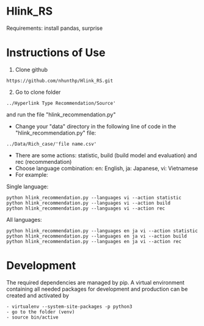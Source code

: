 # Hlink_RS
Requirements:
install pandas, surprise

# Instructions of Use
1. Clone github
```
https://github.com/nhunthp/Hlink_RS.git

```
2. Go to clone folder
```
../Hyperlink Type Recommendation/Source'
```
 and run the file "hlink_recommendation.py"
- Change your "data" directory in the following line of code in the "hlink_recommendation.py" file:
```
../Data/Rich_case/'file name.csv'
```
- There are some actions: statistic, build (build model and evaluation) and rec (recommendation)
- Choose language combination: en: English, ja: Japanese, vi: Vietnamese
- For example:

Single language: 
```
python hlink_recommendation.py --languages vi --action statistic 
python hlink_recommendation.py --languages vi --action build
python hlink_recommendation.py --languages vi --action rec  
```
All languages:
```
python hlink_recommendation.py --languages en ja vi --action statistic 
python hlink_recommendation.py --languages en ja vi --action build
python hlink_recommendation.py --languages en ja vi --action rec 
```

# Development

The required dependencies are managed by pip. A virtual environment containing all needed packages for development and production can be created and activated by
```
- virtualenv --system-site-packages -p python3
- go to the folder (venv)
- source bin/active
```